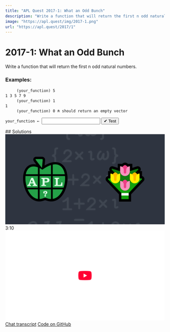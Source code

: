 ```yaml
---
title: "APL Quest 2017-1: What an Odd Bunch"
description: "Write a function that will return the first n odd natural numbers."
image: "https://apl.quest/img/2017-1.png"
url: "https://apl.quest/2017/1"
---
```


# <span class=s>2017-</span>1: What an Odd Bunch
Write a function that will return the first n odd natural numbers.

### Examples:

```APL
     (your_function) 5
1 3 5 7 9
     (your_function) 1
1     
     (your_function) 0 ⍝ should return an empty vector

```


       
<div class="pdiv">
  <code onclick="p_Input.focus()">your_function ← </code><input id="p_Input" autocomplete="off" spellcheck="false" oninput="this.parentElement.querySelector`button`.disabled=false;localStorage.setItem(window.location.pathname,this.value)" onkeypress="subm(event)">
  <button onclick="alert$.next`Testing…`;submitSolution`p`" class="md-button md-button--primary">&#x2714; Test</button>
</div>
<blockquote id="p_Output"></blockquote>
## Solutions
<div onclick="play(this)" title="Video on YouTube" class="yt">
<img alt="Video Thumbnail" src="../../img/2017-1.png">
<time>3:10</time>
<img alt="YouTube" src="../../img/yt-big.png">
</div>
<a href="https://chat.stackexchange.com/transcript/message/62357410#62357410" target="_blank" class="md-button md-button--primary">Chat transcript</a>
<a href="https://github.com/abrudz/apl_quest/tree/main/2017/1.apl" target="_blank" class="md-button md-button--primary right">Code on GitHub</a>

<script>
    testCases={"a":["5","8","10","20","?20"],"b":["0","1"],"f":"{¯1+2×⍳⍵}"}
    p_Input.value=localStorage.getItem(window.location.pathname)
    play=e=>e.outerHTML=`<iframe src="https://www.youtube.com/embed/afiMn3ACT1U?list=PLYKQVqyrAEj9wDIUyLDGtDAFTKY38BUMN&autoplay=1" title="<span class=s>2017-</span>1: What an Odd Bunch (APL Quest 2017-1)" frameborder="0" allow="accelerometer; autoplay; clipboard-write; encrypted-media; gyroscope; picture-in-picture; web-share" referrerpolicy="strict-origin-when-cross-origin" allowfullscreen></iframe>`
</script>
